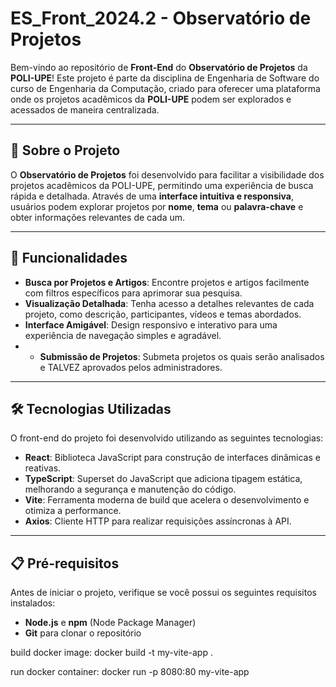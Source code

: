 # **ES_Front_2024.2 - Observatório de Projetos**

Bem-vindo ao repositório de **Front-End** do **Observatório de Projetos** da **POLI-UPE**! Este projeto é parte da disciplina de Engenharia de Software do curso de Engenharia da Computação, criado para oferecer uma plataforma onde os projetos acadêmicos da **POLI-UPE** podem ser explorados e acessados de maneira centralizada.

---

## 🌟 **Sobre o Projeto**

O **Observatório de Projetos** foi desenvolvido para facilitar a visibilidade dos projetos acadêmicos da POLI-UPE, permitindo uma experiência de busca rápida e detalhada. Através de uma **interface intuitiva e responsiva**, usuários podem explorar projetos por **nome**, **tema** ou **palavra-chave** e obter informações relevantes de cada um.

---

## 🚀 **Funcionalidades**

- **Busca por Projetos e Artigos**: Encontre projetos e artigos facilmente com filtros específicos para aprimorar sua pesquisa.
- **Visualização Detalhada**: Tenha acesso a detalhes relevantes de cada projeto, como descrição, participantes, vídeos e temas abordados.
- **Interface Amigável**: Design responsivo e interativo para uma experiência de navegação simples e agradável.
- - **Submissão de Projetos**: Submeta projetos os quais serão analisados e TALVEZ aprovados pelos administradores.

---

## 🛠 **Tecnologias Utilizadas**

O front-end do projeto foi desenvolvido utilizando as seguintes tecnologias:

- **React**: Biblioteca JavaScript para construção de interfaces dinâmicas e reativas.
- **TypeScript**: Superset do JavaScript que adiciona tipagem estática, melhorando a segurança e manutenção do código.
- **Vite**: Ferramenta moderna de build que acelera o desenvolvimento e otimiza a performance.
- **Axios**: Cliente HTTP para realizar requisições assíncronas à API.

---

## 📋 **Pré-requisitos**

Antes de iniciar o projeto, verifique se você possui os seguintes requisitos instalados:

- **Node.js** e **npm** (Node Package Manager)
- **Git** para clonar o repositório

build docker image: docker build -t my-vite-app .

run docker container: docker run -p 8080:80 my-vite-app
